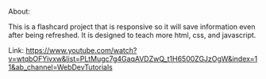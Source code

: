 About:

This is a flashcard project that is responsive so it will save information even after being refreshed. It is designed to teach more html, css, and javascript.

Link: https://www.youtube.com/watch?v=wtqbOFYivxw&list=PLtMugc7g4GaqAVDZwQ_t1H6500ZGJzOgW&index=11&ab_channel=WebDevTutorials